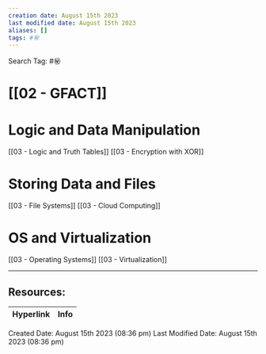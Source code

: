 ```yaml
---
creation date: August 15th 2023
last modified date: August 15th 2023
aliases: []
tags: #㊙️
---
```


Search Tag: #㊙️  

# [[02 - GFACT]]  

# Logic and Data Manipulation

[[03 - Logic and Truth Tables]]
[[03 - Encryption with XOR]]

# Storing Data and Files

[[03 - File Systems]]
[[03 - Cloud Computing]]

# OS and Virtualization

[[03 - Operating Systems]]
[[03 - Virtualization]]















___

## Resources:

| Hyperlink | Info |
| --------- | ---- |


Created Date: August 15th 2023 (08:36 pm) 
Last Modified Date: August 15th 2023 (08:36 pm)
